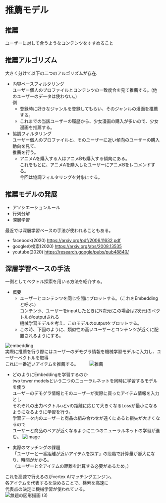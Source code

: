 # 推薦モデル  
## 推薦  
ユーザーに対して合うようなコンテンツをすすめること

## 推薦アルゴリズム  
大きく分けて以下の二つのアルゴリズムが存在.   
- 内容ベースフィルタリング  
  ユーザー個人のプロファイルとコンテンツの一致度合を見て推薦する。(他のユーザーのデータは使わない。)  
  例
  - 登録時に好きなジャンルを登録してもらい、そのジャンルの漫画を推薦する。
  - これまでの当該ユーザーの履歴から、少女漫画の購入が多いので、少女漫画を推薦する。  
- 協調フィルタリング  
  ユーザー個人のプロファイルと、そのユーザーに近い傾向のユーザーの購入動向を見て、  
  推薦を行う。  
    - アニメAを購入する人はアニメBも購入する傾向にある。  
    これをもとに、アニメAを購入したユーザーにアニメBをレコメンドする。   
今回は協調フィルタリングを対象にする。  

## 推薦モデルの発展  
  - アソシエーションルール  
  - 行列分解
  - 深層学習  
  
最近では深層学習ベースの手法が使われることもある。  
- facebook(2020) https://arxiv.org/pdf/2006.11632.pdf
- googleの検索(2020) https://arxiv.org/abs/2008.13535
- youtube(2020) https://research.google/pubs/pub48840/  

## 深層学習ベースの手法  
一例としてベクトル探索を用いる方法を紹介する。  
- 概要  
  - ユーザーとコンテンツを同じ空間にプロットする。（これをEmbeddingと呼ぶ.)     
  コンテンツ、ユーザーをinputしたときにN次元(この場合は2次元)のベクトルがoutputされる  
  機械学習モデルを考え、このモデルのoutputをプロットする。  
  - この時、下図のように、類似性の高いユーザーとコンテンツが近くに配置されるようにする。  

![embedding](https://user-images.githubusercontent.com/54636129/197065402-566a49d6-957c-48b9-a2c3-53390709b273.png)   
実際に推薦を行う際にはユーザーのデモグラ情報を機械学習モデルに入力し、ユーザーベクトルを取得  
これに一番近いアイテムを推薦する。  　　
![推薦](https://user-images.githubusercontent.com/54636129/197066025-2b9ecba4-f45b-4746-b71d-f692a9805dc4.png)  

- どのようにEmbeddingを学習するのか  
two tower modelsという二つのニューラルネットを同時に学習するモデルを使う  
ユーザーのデモグラ情報とそのユーザーが実際に買ったアイテム情報を入力とし  
それぞれの出力ベクトルuとvの距離に応じて大きくなるLossが最小になるようになるように学習を行う。  
学習データ内のユーザーと商品の組み合わせが遠くにあると損失が大きくなるので  
ユーザーと商品のペアが近くなるように二つのニューラルネットの学習が進む。
![image](https://user-images.githubusercontent.com/54636129/192722504-4be52269-2eb3-4fd8-b4da-2a57362bd22f.png)  
  
- 実際のマッチングの課題  
「ユーザーと一番距離が近いアイテムを探す」の段階で計算量が膨大になり、時間がかかる。  
（ユーザーと全アイテムの距離を計算する必要があるため。）  
  
これを高速で行えるのがvertex AIマッチングエンジン。  
各アイテムを代表するを決めることで、検索を高速に  
代表点の決定に機械学習が使われている。   
![無題の図形描画 (3)](https://user-images.githubusercontent.com/54636129/197068028-970133f5-9769-4e8c-9bf6-daedbf9f912b.png)
